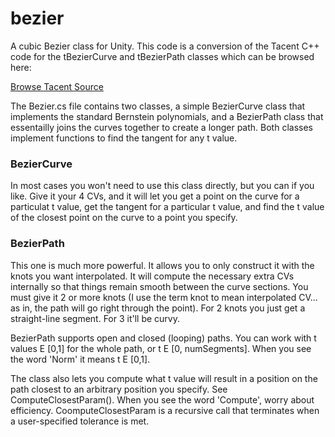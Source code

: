 # bezier
A cubic Bezier class for Unity. This code is a conversion of the Tacent C++ code for the tBezierCurve and tBezierPath classes which can be browsed here:

[Browse Tacent Source](http://upperboundsinteractive.com/Tacent/Modules/index.html)

The Bezier.cs file contains two classes, a simple BezierCurve class that implements the standard Bernstein polynomials, and a BezierPath class that essentailly joins the curves together to create a longer path. Both classes implement functions to find the tangent for any t value.




### BezierCurve

In most cases you won't need to use this class directly, but you can if you like. Give it your 4 CVs, and it will let you get a point on the curve for a particulat t value, get the tangent for a particular t value, and find the t value of the closest point on the curve to a point you specify.


### BezierPath
This one is much more powerful. It allows you to only construct it with the knots you want interpolated. It will compute the necessary extra CVs internally so that things remain smooth between the curve sections. You must give it 2 or more knots (I use the term knot to mean interpolated CV... as in, the path will go right through the point). For 2 knots you just get a straight-line segment. For 3 it'll be curvy.

BezierPath supports open and closed (looping) paths. You can work with t values E [0,1] for the whole path, or t E [0, numSegments]. When you see the word 'Norm' it means t E [0,1].

The class also lets you compute what t value will result in a position on the path closest to an arbitrary position you specify. See ComputeClosestParam(). When you see the word 'Compute', worry about efficiency. CoomputeClosestParam is a recursive call that terminates when a user-specified tolerance is met.



